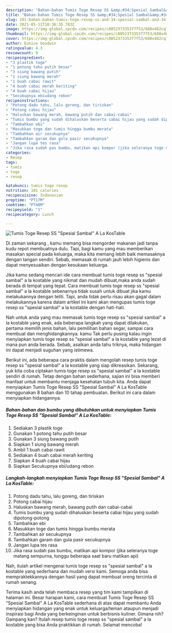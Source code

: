```yaml
---
description: "Bahan-bahan Tumis Toge Resep SS &amp;#34;Spesial Sambal&amp;#34; A La KosTable yang enak Untuk Jualan"
title: "Bahan-bahan Tumis Toge Resep SS &amp;#34;Spesial Sambal&amp;#34; A La KosTable yang enak Untuk Jualan"
slug: 191-bahan-bahan-tumis-toge-resep-ss-and-34-spesial-sambal-and-34-a-la-kostable-yang-enak-untuk-jualan
date: 2021-05-11T10:36:35.783Z
image: https://img-global.cpcdn.com/recipes/c8052373353f7f53/680x482cq70/tumis-toge-resep-ss-spesial-sambal-a-la-kostable-foto-resep-utama.jpg
thumbnail: https://img-global.cpcdn.com/recipes/c8052373353f7f53/680x482cq70/tumis-toge-resep-ss-spesial-sambal-a-la-kostable-foto-resep-utama.jpg
cover: https://img-global.cpcdn.com/recipes/c8052373353f7f53/680x482cq70/tumis-toge-resep-ss-spesial-sambal-a-la-kostable-foto-resep-utama.jpg
author: Eunice Goodwin
ratingvalue: 4.3
reviewcount: 9
recipeingredient:
- "3 plastik toge"
- "1 potong tahu putih besar"
- "3 siung bawang putih"
- "1 siung bawang merah"
- "1 buah cabai rawit"
- "4 buah cabai merah keriting"
- "4 buah cabai hijau"
- "Secukupnya ebiudang rebon"
recipeinstructions:
- "Potong dadu tahu, lalu goreng, dan tiriskan"
- "Potong cabai hijau"
- "Haluskan bawang merah, bawang putih dan cabai-cabai"
- "Tumis bumbu yang sudah dihaluskan beserta cabai hijau yang sudah dipotong-potong"
- "Tambahkan ebi"
- "Masukkan toge dan tumis hingga bumbu merata"
- "Tambahkan air secukupnya"
- "Tambahkan garam dan gula pasir secukupnya"
- "Jangan lupa tes rasa"
- "Jika rasa sudah pas bumbu, matikan api kompor (jika seleranya toge matang sempurna, tunggu beberapa saat baru matikan api)"
categories:
- Resep
tags:
- tumis
- toge
- resep

katakunci: tumis toge resep 
nutrition: 101 calories
recipecuisine: Indonesian
preptime: "PT17M"
cooktime: "PT40M"
recipeyield: "1"
recipecategory: Lunch

---
```



![Tumis Toge Resep SS &#34;Spesial Sambal&#34; A La KosTable](https://img-global.cpcdn.com/recipes/c8052373353f7f53/680x482cq70/tumis-toge-resep-ss-spesial-sambal-a-la-kostable-foto-resep-utama.jpg)

Di zaman  sekarang , kamu memang bisa mengorder makanan jadi tanpa kudu repot membuatnya dulu. Tapi, bagi kamu yang mau memberikan masakan special pada keluarga, maka kita memang lebih baik memasaknya dengan tangan sendiri. Sebab, memasak di rumah jauh lebih higienis dan dapat menyesuaikan dengan kesukaan keluarga.

Jika kamu sedang mencari ide cara membuat tumis toge resep ss &#34;spesial sambal&#34; a la kostable yang nikmat dan mudah dibuat,maka anda sudah berada di tempat yang tepat. Cara membuat tumis toge resep ss &#34;spesial sambal&#34; a la kostable  sebenarnya tidak susah untuk dibuat jika kamu melakukannya dengan teliti. Tapi, anda tidak perlu risau akan gagal dalam melakukannya 
karena dalam artikel ini kami akan mengupas tumis toge resep ss &#34;spesial sambal&#34; a la kostable dengan hati-hati.  



Nah untuk anda yang mau memasak tumis toge resep ss &#34;spesial sambal&#34; a la kostable yang enak, ada beberapa langkah yang dapat dilakukan, pertama memilih jenis bahan, lalu pemilihan bahan segar, sampai cara membuat dan menghidangkannya. kamu Tak perlu pusing kalau ingin menyiapkan tumis toge resep ss &#34;spesial sambal&#34; a la kostable yang lezat di mana pun anda berada. Sebab, asalkan anda  tahu triknya, maka hidangan ini dapat menjadi suguhan yang istimewa.

Berikut ini, ada beberapa cara praktis  dalam mengolah resep tumis toge resep ss &#34;spesial sambal&#34; a la kostable yang siap dikreasikan. Sekarang, yuk kita coba ciptakan tumis toge resep ss &#34;spesial sambal&#34; a la kostable sendiri di rumah. Tetap dengan bahan sederhana, sajian ini bisa memberi manfaat untuk membantu menjaga kesehatan tubuh kita. Anda dapat menyiapkan Tumis Toge Resep SS &#34;Spesial Sambal&#34; A La KosTable menggunakan 8 bahan dan 10 tahap pembuatan. Berikut ini cara dalam menyiapkan hidangannya.

<!--inarticleads1-->

##### Bahan-bahan dan bumbu yang dibutuhkan untuk menyiapkan Tumis Toge Resep SS &#34;Spesial Sambal&#34; A La KosTable:

1. Sediakan 3 plastik toge
1. Gunakan 1 potong tahu putih besar
1. Gunakan 3 siung bawang putih
1. Siapkan 1 siung bawang merah
1. Ambil 1 buah cabai rawit
1. Sediakan 4 buah cabai merah keriting
1. Siapkan 4 buah cabai hijau
1. Siapkan Secukupnya ebi/udang rebon




<!--inarticleads2-->

##### Langkah-langkah menyiapkan Tumis Toge Resep SS &#34;Spesial Sambal&#34; A La KosTable:

1. Potong dadu tahu, lalu goreng, dan tiriskan
1. Potong cabai hijau
1. Haluskan bawang merah, bawang putih dan cabai-cabai
1. Tumis bumbu yang sudah dihaluskan beserta cabai hijau yang sudah dipotong-potong
1. Tambahkan ebi
1. Masukkan toge dan tumis hingga bumbu merata
1. Tambahkan air secukupnya
1. Tambahkan garam dan gula pasir secukupnya
1. Jangan lupa tes rasa
1. Jika rasa sudah pas bumbu, matikan api kompor (jika seleranya toge matang sempurna, tunggu beberapa saat baru matikan api)




Nah, itulah artikel mengenai  tumis toge resep ss &#34;spesial sambal&#34; a la kostable  yang sederhana dan mudah versi kami. Semoga anda bisa mempraktekkannya dengan hasil yang dapat membuat oreng tercinta di rumah senang. 

Terima kasih anda telah membaca resep yang tim kami tampilkan di halaman ini. Besar harapan kami, cara membuat  Tumis Toge Resep SS &#34;Spesial Sambal&#34; A La KosTable sederhana di atas dapat membantu Anda menyiapkan hidangan yang enak untuk keluarga/teman ataupun menjadi inspirasi bagi Anda yang berkeinginan untuk berbisnis kuliner. Gimana nih? Gampang kan? Itulah resep tumis toge resep ss &#34;spesial sambal&#34; a la kostable yang bisa Anda praktikkan di rumah. Selamat mencoba!

